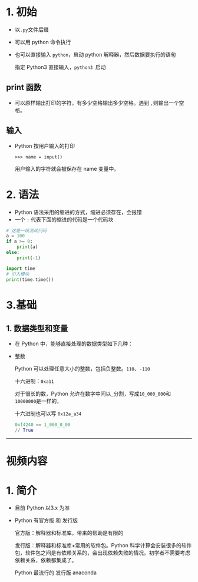 # 1. 初始

* 以`.py`文件后缀

* 可以用 python 命令执行

* 也可以直接输入 `python`，启动 python 解释器，然后数据要执行的语句

  指定 Python3 直接输入，`python3 `启动

## print 函数

* 可以原样输出打印的字符，有多少空格输出多少空格。遇到 `,`则输出一个空格。

## 输入

* Python 按用户输入的打印

  `>>> name = input()`

  用户输入的字符就会被保存在 name 变量中。

# 2. 语法

* Python 语法采用的缩进的方式，缩进必须存在，会报错
* 一个 `:` 代表下面的缩进的代码是一个代码块

```python
# 这是一段测试代码
a = 100
if a >= 0:
    print(a)
else:
    print(-1)
```

```python
import time 
# 引入模块
print(time.time())

```



# 3.基础

## 1. 数据类型和变量

* 在 Python 中，能够直接处理的数据类型如下几种：

* 整数

  Python 可以处理任意大小的整数，包括负整数。`110`、`-110`

  十六进制：`0xa11`

  对于很长的数，Python 允许在数字中间以`_`分割，写成`10_000_000`和`10000000`是一样的，

  十六进制也可以写 `0x12a_a34`

  ```python
  0xf4240 == 1_000_0_00
  // True
  ```

  



----------

# 视频内容

# 1. 简介

* 目前 Python 以3.x 为准

* Python 有官方版 和 发行版

  官方版：解释器和标准库，带来的帮助是有限的

  发行版：解释器和标准库+常用的软件包。Python 科学计算会安装很多的软件包，软件包之间是有依赖关系的，会出现依赖失败的情况。初学者不需要考虑依赖关系，依赖都集成了。

  Python 最流行的 发行版 anaconda